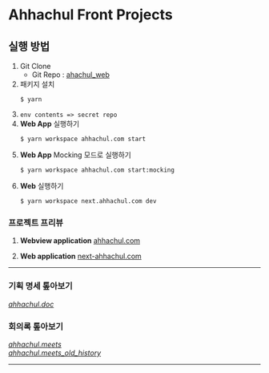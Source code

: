 # Ahhachul Front Projects

## 실행 방법

1. Git Clone
   - Git Repo : [ahachul_web](https://github.com/ahachulTeam/ahachul_web)
2. 패키지 설치
   ```shell
   $ yarn
   ```
3. `env contents => secret repo`
4. **Web App** 실행하기
   ```shell
   $ yarn workspace ahhachul.com start
   ```
5. **Web App** Mocking 모드로 실행하기
   ```shell
   $ yarn workspace ahhachul.com start:mocking
   ```
6. **Web** 실행하기
   ```shell
   $ yarn workspace next.ahhachul.com dev
   ```

### 프로젝트 프리뷰

1. **Webview application**
   [ahhachul.com](https://ahhachul-com.vercel.app/)

2. **Web application**
   [next-ahhachul.com](https://next-ahhachul-com.vercel.app/)

---

### 기획 명세 톺아보기

_[ahhachul.doc](https://ahhachul.notion.site/9436714083ce409d98e936973099631e)_

### 회의록 톺아보기

_[ahhachul.meets](https://stealth-colt-2c8.notion.site/9a038fbb3ea548838e203901a3f408c7?v=190eab7396864401b6efe9007e9a1f78)_
<br />
_[ahhachul.meets_old_history](https://ahhachul.notion.site/84e370f6936245c298ea6ef5f0fffa02?v=fc7d433da8414b9991c17259579d3252)_

---

